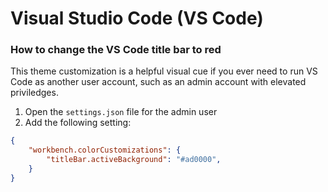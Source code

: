 # Visual Studio Code (VS Code)

### How to change the VS Code title bar to red
This theme customization is a helpful visual cue if you ever need to run VS Code as another user account, such as an admin account with elevated priviledges.
1. Open the `settings.json` file for the admin user
2. Add the following setting:
```json
{
    "workbench.colorCustomizations": {
        "titleBar.activeBackground": "#ad0000",
    }
}
```